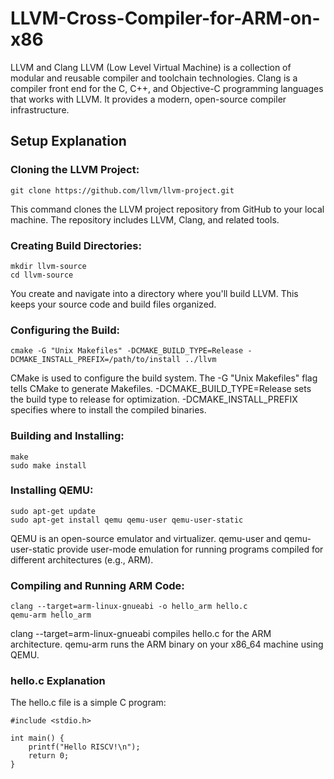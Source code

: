 # LLVM-Cross-Compiler-for-ARM-on-x86
LLVM and Clang
LLVM (Low Level Virtual Machine) is a collection of modular and reusable compiler and toolchain technologies. Clang is a compiler front end for the C, C++, and Objective-C programming languages that works with LLVM. It provides a modern, open-source compiler infrastructure.
## Setup Explanation
### Cloning the LLVM Project:
```
git clone https://github.com/llvm/llvm-project.git
`````
This command clones the LLVM project repository from GitHub to your local machine. The repository includes LLVM, Clang, and related tools.
### Creating Build Directories:
```
mkdir llvm-source
cd llvm-source
`````
You create and navigate into a directory where you'll build LLVM. This keeps your source code and build files organized.
### Configuring the Build:
```
cmake -G "Unix Makefiles" -DCMAKE_BUILD_TYPE=Release -DCMAKE_INSTALL_PREFIX=/path/to/install ../llvm
`````
CMake is used to configure the build system. The -G "Unix Makefiles" flag tells CMake to generate Makefiles. -DCMAKE_BUILD_TYPE=Release sets the build type to release for optimization. -DCMAKE_INSTALL_PREFIX specifies where to install the compiled binaries.

### Building and Installing:
```
make
sudo make install
`````
### Installing QEMU:
```
sudo apt-get update
sudo apt-get install qemu qemu-user qemu-user-static
`````
QEMU is an open-source emulator and virtualizer. qemu-user and qemu-user-static provide user-mode emulation for running programs compiled for different architectures (e.g., ARM).
### Compiling and Running ARM Code:
```
clang --target=arm-linux-gnueabi -o hello_arm hello.c
qemu-arm hello_arm
`````
clang --target=arm-linux-gnueabi compiles hello.c for the ARM architecture. qemu-arm runs the ARM binary on your x86_64 machine using QEMU.
### hello.c Explanation
The hello.c file is a simple C program:
```
#include <stdio.h>

int main() {
    printf("Hello RISCV!\n");
    return 0;
}
`````
